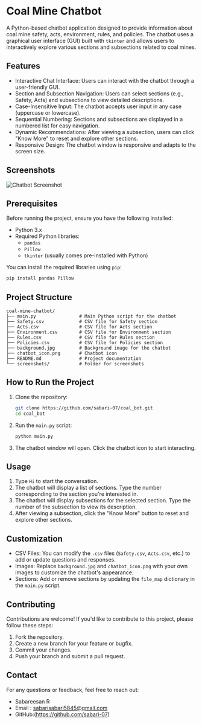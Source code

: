 # Coal Mine Chatbot

A Python-based chatbot application designed to provide information about coal mine safety, acts, environment, rules, and policies. The chatbot uses a graphical user interface (GUI) built with `tkinter` and allows users to interactively explore various sections and subsections related to coal mines.

## Features

- Interactive Chat Interface: Users can interact with the chatbot through a user-friendly GUI.
- Section and Subsection Navigation: Users can select sections (e.g., Safety, Acts) and subsections to view detailed descriptions.
- Case-Insensitive Input: The chatbot accepts user input in any case (uppercase or lowercase).
- Sequential Numbering: Sections and subsections are displayed in a numbered list for easy navigation.
- Dynamic Recommendations: After viewing a subsection, users can click "Know More" to reset and explore other sections.
- Responsive Design: The chatbot window is responsive and adapts to the screen size.

## Screenshots

![Chatbot Screenshot](screenshots/chatbot_screenshot.png)  


## Prerequisites

Before running the project, ensure you have the following installed:

- Python 3.x
- Required Python libraries:
  - `pandas`
  - `Pillow`
  - `tkinter` (usually comes pre-installed with Python)

You can install the required libraries using `pip`:

```bash
pip install pandas Pillow
```

## Project Structure

```
coal-mine-chatbot/
├── main.py                # Main Python script for the chatbot
├── Safety.csv             # CSV file for Safety section
├── Acts.csv               # CSV file for Acts section
├── Environment.csv        # CSV file for Environment section
├── Rules.csv              # CSV file for Rules section
├── Policies.csv           # CSV file for Policies section
├── background.jpg         # Background image for the chatbot
├── chatbot_icon.png       # Chatbot icon
├── README.md              # Project documentation
└── screenshots/           # Folder for screenshots
```

## How to Run the Project

1. Clone the repository:

   ```bash
   git clone https://github.com/sabari-07/coal_bot.git
   cd coal_bot
   ```

2. Run the `main.py` script:

   ```bash
   python main.py
   ```

3. The chatbot window will open. Click the chatbot icon to start interacting.

## Usage

1. Type `Hi` to start the conversation.
2. The chatbot will display a list of sections. Type the number corresponding to the section you're interested in.
3. The chatbot will display subsections for the selected section. Type the number of the subsection to view its description.
4. After viewing a subsection, click the "Know More" button to reset and explore other sections.

## Customization

- CSV Files: You can modify the `.csv` files (`Safety.csv`, `Acts.csv`, etc.) to add or update questions and responses.
- Images: Replace `background.jpg` and `chatbot_icon.png` with your own images to customize the chatbot's appearance.
- Sections: Add or remove sections by updating the `file_map` dictionary in the `main.py` script.

## Contributing

Contributions are welcome! If you'd like to contribute to this project, please follow these steps:

1. Fork the repository.
2. Create a new branch for your feature or bugfix.
3. Commit your changes.
4. Push your branch and submit a pull request.

## Contact

For any questions or feedback, feel free to reach out:

- Sabareesan R 
- Email : sabarisabari5845@gmail.com  
- GitHub:(https://github.com/sabari-07)  

